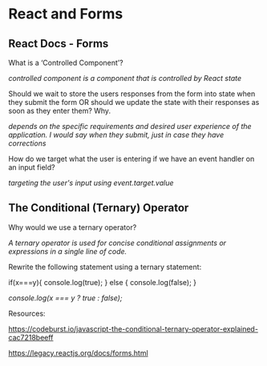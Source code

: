 # React and Forms



## React Docs - Forms

What is a ‘Controlled Component’?

*controlled component is a component that is controlled by React state*

Should we wait to store the users responses from the form into state when they submit the form OR should we update the state with their responses as soon as they enter them? Why.

*depends on the specific requirements and desired user experience of the application. I would say when they submit, just in case they have corrections*

How do we target what the user is entering if we have an event handler on an input field?

*targeting the user's input using event.target.value*

## The Conditional (Ternary) Operator 

Why would we use a ternary operator?

*A ternary operator is used for concise conditional assignments or expressions in a single line of code.*

Rewrite the following statement using a ternary statement:

if(x===y){
  console.log(true);
} else {
  console.log(false);
}

*console.log(x === y ? true : false);*

Resources: 

https://codeburst.io/javascript-the-conditional-ternary-operator-explained-cac7218beeff

https://legacy.reactjs.org/docs/forms.html
